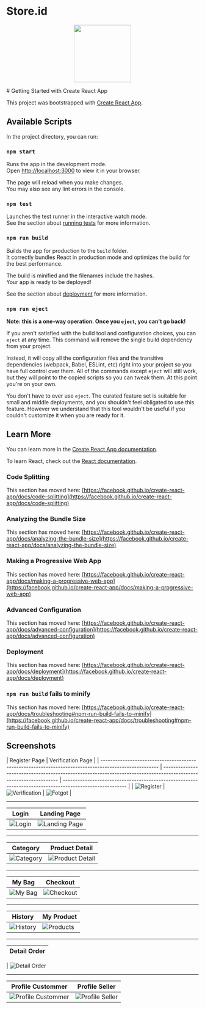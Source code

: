# Store.id

<p align='center'>
<img height='150' src='https://github.com/alvinjamal/Blanja/blob/main/Image-Blanja/Vector(22).png' />
<p>
# Getting Started with Create React App

This project was bootstrapped with [Create React App](https://github.com/facebook/create-react-app).

## Available Scripts

In the project directory, you can run:

### `npm start`

Runs the app in the development mode.\
Open [http://localhost:3000](http://localhost:3000) to view it in your browser.

The page will reload when you make changes.\
You may also see any lint errors in the console.

### `npm test`

Launches the test runner in the interactive watch mode.\
See the section about [running tests](https://facebook.github.io/create-react-app/docs/running-tests) for more information.

### `npm run build`

Builds the app for production to the `build` folder.\
It correctly bundles React in production mode and optimizes the build for the best performance.

The build is minified and the filenames include the hashes.\
Your app is ready to be deployed!

See the section about [deployment](https://facebook.github.io/create-react-app/docs/deployment) for more information.

### `npm run eject`

**Note: this is a one-way operation. Once you `eject`, you can't go back!**

If you aren't satisfied with the build tool and configuration choices, you can `eject` at any time. This command will remove the single build dependency from your project.

Instead, it will copy all the configuration files and the transitive dependencies (webpack, Babel, ESLint, etc) right into your project so you have full control over them. All of the commands except `eject` will still work, but they will point to the copied scripts so you can tweak them. At this point you're on your own.

You don't have to ever use `eject`. The curated feature set is suitable for small and middle deployments, and you shouldn't feel obligated to use this feature. However we understand that this tool wouldn't be useful if you couldn't customize it when you are ready for it.

## Learn More

You can learn more in the [Create React App documentation](https://facebook.github.io/create-react-app/docs/getting-started).

To learn React, check out the [React documentation](https://reactjs.org/).

### Code Splitting

This section has moved here: [https://facebook.github.io/create-react-app/docs/code-splitting](https://facebook.github.io/create-react-app/docs/code-splitting)

### Analyzing the Bundle Size

This section has moved here: [https://facebook.github.io/create-react-app/docs/analyzing-the-bundle-size](https://facebook.github.io/create-react-app/docs/analyzing-the-bundle-size)

### Making a Progressive Web App

This section has moved here: [https://facebook.github.io/create-react-app/docs/making-a-progressive-web-app](https://facebook.github.io/create-react-app/docs/making-a-progressive-web-app)

### Advanced Configuration

This section has moved here: [https://facebook.github.io/create-react-app/docs/advanced-configuration](https://facebook.github.io/create-react-app/docs/advanced-configuration)

### Deployment

This section has moved here: [https://facebook.github.io/create-react-app/docs/deployment](https://facebook.github.io/create-react-app/docs/deployment)

### `npm run build` fails to minify

This section has moved here: [https://facebook.github.io/create-react-app/docs/troubleshooting#npm-run-build-fails-to-minify](https://facebook.github.io/create-react-app/docs/troubleshooting#npm-run-build-fails-to-minify)

## Screenshots

| Register Page                                                                                         | Verification Page                                                                                                 |
| ----------------------------------------------------------------------------------------------------- | ----------------------------------------------------------------------------------------------------------------- | -------------------------------------------------------------------------------------------------------- |
| ![Register](https://github.com/alvinjamal/Blanja/blob/main/Image-Blanja/Register.PNG "Register Page") | ![Verification](https://github.com/alvinjamal/Blanja/blob/main/Image-Blanja/Verification.PNG "Verification Page") | ![Fotgot](https://github.com/alvinjamal/Blanja/blob/main/Image-Blanja/Forgot.PNG "Forgot Password Page") |

<hr />

| Login                                                                                   | Landing Page                                                                                                 |
| --------------------------------------------------------------------------------------- | ------------------------------------------------------------------------------------------------------------ |
| ![Login](https://github.com/alvinjamal/Blanja/blob/main/Image-Blanja/Login.PNG "Login") | ![Landing Page](https://github.com/alvinjamal/Blanja/blob/main/Image-Blanja/Landing-Page.PNG "Landing Page") |

<hr />

| Category                                                                                         | Product Detail                                                                                                  |
| ------------------------------------------------------------------------------------------------ | --------------------------------------------------------------------------------------------------------------- |
| ![Category](https://github.com/alvinjamal/Blanja/blob/main/Image-Blanja/Category.PNG "Category") | ![Product Detail](https://github.com/alvinjamal/Blanja/blob/main/Image-Blanja/Prod-Detail.PNG "Product Detail") |

<hr />

| My Bag                                                                                     | Checkout                                                                                         |
| ------------------------------------------------------------------------------------------ | ------------------------------------------------------------------------------------------------ |
| ![My Bag](https://github.com/alvinjamal/Blanja/blob/main/Image-Blanja/My-bag.PNG "My Bag") | ![Checkout](https://github.com/alvinjamal/Blanja/blob/main/Image-Blanja/Checkout.PNG "Checkout") |

<hr />

| History                                                                                       | My Product                                                                                          |
| --------------------------------------------------------------------------------------------- | --------------------------------------------------------------------------------------------------- |
| ![History](https://github.com/alvinjamal/Blanja/blob/main/Image-Blanja/Hystory.PNG "History") | ![Products](https://github.com/alvinjamal/Blanja/blob/main/Image-Blanja/Add-product.PNG "Products") |

<hr />

| Detail Order |
| ------------ |

| ![Detail Order](https://github.com/alvinjamal/Blanja/blob/main/Image-Blanja/detail-order.PNG "Detail Order")

<hr />

| Profile Custommer                                                                                                      | Profile Seller                                                                                                     |
| ---------------------------------------------------------------------------------------------------------------------- | ------------------------------------------------------------------------------------------------------------------ |
| ![Profile Custommer](https://github.com/alvinjamal/Blanja/blob/main/Image-Blanja/Profile-Cust.PNG "Profile Custommer") | ![Profile Seller](https://github.com/alvinjamal/Blanja/blob/main/Image-Blanja/Profile-Seller.PNG "Profile Seller") |
